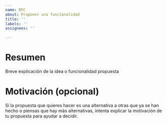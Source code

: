 ```yaml
---
name: RFC
about: Proponer una funcionalidad
title: ''
labels: ''
assignees: ''

---
```


# Resumen

Breve explicación de la idea o funcionalidad propuesta

# Motivación (opcional)

Si la propuesta que quieres hacer es una alternativa a otras que ya se han hecho o piensas que hay más alternativas, intenta explicar la motivación de tu propuesta para ayudar a decidir.
